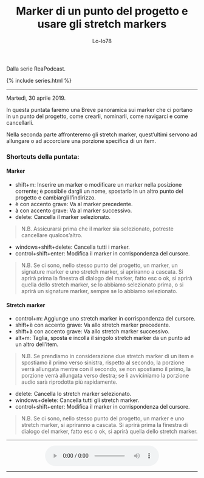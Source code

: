 ﻿---
title: Marker di un punto del progetto e usare gli stretch markers
layout: post
series: reapodcast
author: Lo-lo78
---


Dalla serie ReaPodcast.

{% include series.html %}

---

Martedì, 30 aprile 2019.

In questa puntata faremo una Breve panoramica sui marker che ci portano in un punto del progetto, come crearli, nominarli, come navigarci e come cancellarli.

Nella seconda parte affronteremo gli stretch marker, quest’ultimi servono ad allungare o ad accorciare una porzione specifica di un item.

### Shortcuts della puntata: ###
#### Marker ####

* shift+m: Inserire un marker o modificare un marker nella posizione corrente; è possibile dargli un nome, spostarlo in un altro punto del progetto e cambiargli l’indirizzo.
* è con accento grave: Va al marker precedente.
* à con accento grave: Va al marker successivo.
* delete: Cancella il marker selezionato.

>N.B.
Assicurarsi prima che il marker sia selezionato, potreste cancellare qualcos’altro.

* windows+shift+delete: Cancella tutti i marker.
* control+shift+enter: Modifica il marker in corrispondenza del cursore.

>N.B.
Se ci sono, nello stesso punto del progetto, un marker, un signature marker e uno stretch marker, si apriranno a cascata.
Si aprirà prima la finestra di dialogo del  marker, fatto esc o ok, si aprirà quella dello stretch marker, se lo abbiamo selezionato prima, o si aprirà un signature  marker, sempre se lo abbiamo selezionato.

#### Stretch marker ###

* control+m: Aggiunge uno stretch marker in corrispondenza del cursore.
* shift+è con accento grave: Va allo stretch marker precedente.
* shift+à con accento grave: Va allo stretch marker successivo.
* alt+m: Taglia, sposta e incolla il singolo stretch marker da un punto ad un altro dell’item.

>N.B.
Se prendiamo in considerazione due stretch marker di un item e spostiamo il primo verso sinistra, rispetto al secondo, la porzione verrà allungata mentre con il secondo, se non spostiamo il primo, la porzione verrà allungata verso destra; se li avviciniamo la porzione audio sarà riprodotta più rapidamente.

* delete: Cancella lo stretch marker selezionato.
* windows+delete: Cancella tutti gli stretch marker.
* control+shift+enter: Modifica il marker in corrispondenza del cursore.

>N.B.
Se ci sono, nello stesso punto del progetto, un  marker e uno stretch marker, si apriranno a cascata.
Si aprirà prima la finestra di dialogo del  marker, fatto esc o ok, si aprirà quella dello stretch marker.

---

<div align="center">
<audio controls src="https://drive.google.com/uc?export=download&id=1Id4h5CyJPyMLkM9Lu39M9c2MjdPHEEte">Il browser ha l'audio disattivato.</audio>
</div>

---
